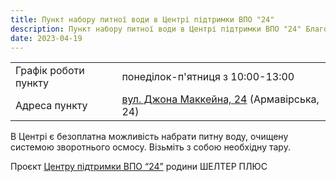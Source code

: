 ```yaml
---
title: Пункт набору питної води в Центрі підтримки ВПО "24" 
description: Пункт набору питної води в Центрі підтримки ВПО "24" Благодійного фонду "Шелтер Плюс" у Кривому Розі за адресою вулиця Маккейна, 24 
date: 2023-04-19
---
```

<div class="centers--block">

|   |   |
|---|---|
| Графік роботи пункту  | понеділок-п'ятниця з 10:00-13:00    |
|Адреса пункту| [вул. Джона Маккейна, 24](https://goo.gl/maps/LjhkFUZHJuaAuEKt9) (Армавірська, 24)  |

</div>

В Центрі є безоплатна можливість набрати питну воду, очищену системою зворотнього осмосу. Візьміть з собою необхідну тару. 

Проєкт [Центру підтримки ВПО “24”](https://vpo.wiki/center/vpo24/) родини ШЕЛТЕР ПЛЮС